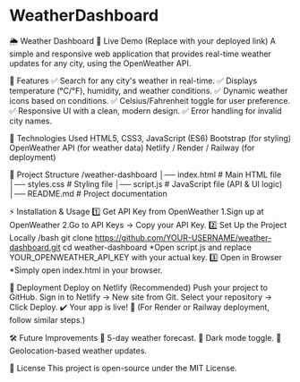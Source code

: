 # WeatherDashboard
🌦️ Weather Dashboard
🔗 Live Demo (Replace with your deployed link)
A simple and responsive web application that provides real-time weather updates for any city, using the OpenWeather API.



📌 Features
✅ Search for any city's weather in real-time.
✅ Displays temperature (°C/°F), humidity, and weather conditions.
✅ Dynamic weather icons based on conditions.
✅ Celsius/Fahrenheit toggle for user preference.
✅ Responsive UI with a clean, modern design.
✅ Error handling for invalid city names.

🚀 Technologies Used
HTML5, CSS3, JavaScript (ES6)
Bootstrap (for styling)
OpenWeather API (for weather data)
Netlify / Render / Railway (for deployment)

📂 Project Structure
/weather-dashboard
│── index.html      # Main HTML file
│── styles.css      # Styling file
│── script.js       # JavaScript file (API & UI logic)
│── README.md       # Project documentation

⚡ Installation & Usage
1️⃣ Get API Key from OpenWeather
 1.Sign up at OpenWeather
 2.Go to API Keys → Copy your API Key.
2️⃣ Set Up the Project Locally
/bash
git clone https://github.com/YOUR-USERNAME/weather-dashboard.git
cd weather-dashboard
*Open script.js and replace YOUR_OPENWEATHER_API_KEY with your actual key.
3️⃣ Open in Browser
*Simply open index.html in your browser.

🚀 Deployment
Deploy on Netlify (Recommended)
Push your project to GitHub.
Sign in to Netlify → New site from Git.
Select your repository → Click Deploy.
✔️ Your app is live! 🎉
(For Render or Railway deployment, follow similar steps.)

🛠 Future Improvements
🔹 5-day weather forecast.
🔹 Dark mode toggle.
🔹 Geolocation-based weather updates.

📜 License
This project is open-source under the MIT License.
